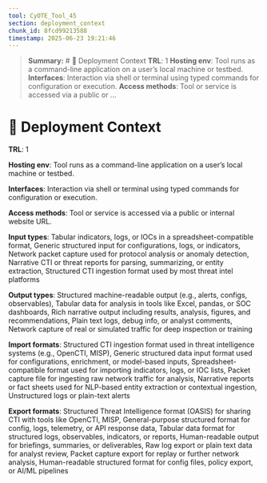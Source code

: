 ```yaml
---
tool: CyOTE_Tool_45
section: deployment_context
chunk_id: 8fcd99213588
timestamp: 2025-06-23 19:21:46
---
```


> **Summary:** # 🚀 Deployment Context  **TRL**: 1  **Hosting env**: Tool runs as a command-line application on a user’s local machine or testbed.  **Interfaces**: Interaction via shell or terminal using typed commands for configuration or execution.  **Access methods**: Tool or service is accessed via a public or ...

# 🚀 Deployment Context

**TRL**: 1

**Hosting env**: Tool runs as a command-line application on a user’s local machine or testbed.

**Interfaces**: Interaction via shell or terminal using typed commands for configuration or execution.

**Access methods**: Tool or service is accessed via a public or internal website URL.

**Input types**: Tabular indicators, logs, or IOCs in a spreadsheet-compatible format, Generic structured input for configurations, logs, or indicators, Network packet capture used for protocol analysis or anomaly detection, Narrative CTI or threat reports for parsing, summarizing, or entity extraction, Structured CTI ingestion format used by most threat intel platforms

**Output types**: Structured machine-readable output (e.g., alerts, configs, observables), Tabular data for analysis in tools like Excel, pandas, or SOC dashboards, Rich narrative output including results, analysis, figures, and recommendations, Plain text logs, debug info, or analyst comments, Network capture of real or simulated traffic for deep inspection or training

**Import formats**: Structured CTI ingestion format used in threat intelligence systems (e.g., OpenCTI, MISP), Generic structured data input format used for configurations, enrichment, or model-based inputs, Spreadsheet-compatible format used for importing indicators, logs, or IOC lists, Packet capture file for ingesting raw network traffic for analysis, Narrative reports or fact sheets used for NLP-based entity extraction or contextual ingestion, Unstructured logs or plain-text alerts

**Export formats**: Structured Threat Intelligence format (OASIS) for sharing CTI with tools like OpenCTI, MISP, General-purpose structured format for config, logs, telemetry, or API response data, Tabular data format for structured logs, observables, indicators, or reports, Human-readable output for briefings, summaries, or deliverables, Raw log export or plain text data for analyst review, Packet capture export for replay or further network analysis, Human-readable structured format for config files, policy export, or AI/ML pipelines